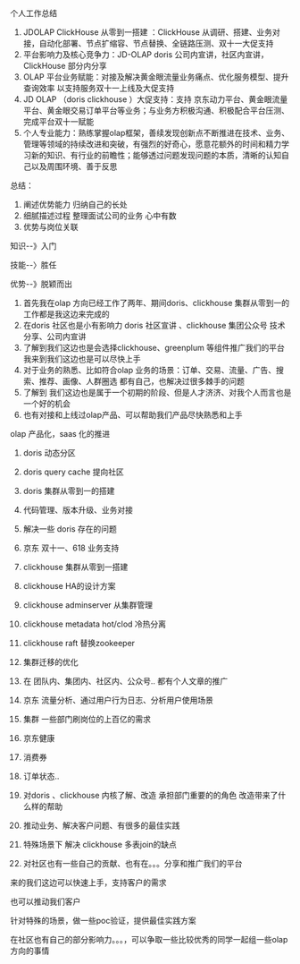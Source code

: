 个人工作总结

1. JDOLAP ClickHouse 从零到一搭建 ：ClickHouse 从调研、搭建、业务对接，自动化部署、节点扩缩容、节点替换、全链路压测、双十一大促支持
2. 平台影响力及核心竞争力：JD-OLAP doris 公司内宣讲，社区内宣讲，ClickHouse 部分内分享
3. OLAP 平台业务赋能：对接及解决黄金眼流量业务痛点、优化服务模型、提升查询效率 以支持服务双十一上线及大促支持
4. JD OLAP （doris clickhouse ）大促支持：支持 京东动力平台、黄金眼流量平台、黄金眼交易订单平台等业务；与业务方积极沟通、积极配合平台压测、完成平台双十一赋能
5. 个人专业能力：熟练掌握olap框架，善续发现创新点不断推进在技术、业务、管理等领域的持续改进和突破，有强烈的好奇心，愿意花额外的时间和精力学习新的知识、有行业的前瞻性；能够透过问题发现问题的本质，清晰的认知自己以及周围环境、善于反思





总结：

1. 阐述优势能力 归纳自己的长处 
2. 细腻描述过程 整理面试公司的业务 心中有数
3. 优势与岗位关联



知识--》入门

技能--〉胜任

优势--》脱颖而出



1. 首先我在olap 方向已经工作了两年、期间doris、clickhouse 集群从零到一的工作都是我这边来完成的
2. 在doris 社区也是小有影响力 doris 社区宣讲 、clickhouse 集团公众号 技术分享、公司内宣讲
3. 了解到我们这边也是会选择clickhouse、greenplum 等组件推广我们的平台 我来到我们这边也是可以尽快上手
4. 对于业务的熟悉、比如符合olap 业务的场景：订单、交易、流量、广告、搜索、推荐、画像、人群圈选 都有自己，也解决过很多棘手的问题
5. 了解到 我们这边也是属于一个初期的阶段、但是人才济济、对我个人而言也是一个好的机会
6. 也有对接和上线过olap产品、可以帮助我们产品尽快熟悉和上手



olap 产品化，saas 化的推进



1. doris 动态分区
2. doris query cache  提向社区
3. doris 集群从零到一的搭建
4. 代码管理、版本升级、业务对接
5. 解决一些 doris 存在的问题
6. 京东 双十一、618 业务支持



1. clickhouse 集群从零到一搭建
2. clickhouse HA的设计方案
3. clickhouse adminserver 从集群管理
4. clickhouse metadata hot/clod 冷热分离
5. clickhouse raft 替换zookeeper 
6. 集群迁移的优化



1. 在 团队内、集团内、社区内、公众号.. 都有个人文章的推广
2. 京东 流量分析、通过用户行为日志、分析用户使用场景
3. 集群 一些部门刷岗位的上百亿的需求
4. 京东健康
5. 消费券
6. 订单状态..



1. 对doris 、clickhouse 内核了解、改造 承担部门重要的的角色 改造带来了什么样的帮助
2. 推动业务、解决客户问题、有很多的最佳实践
3. 特殊场景下 解决 clickhouse 多表join的缺点
4. 对社区也有一些自己的贡献、也有在。。。分享和推广我们的平台



来的我们这边可以快速上手，支持客户的需求

也可以推动我们客户

针对特殊的场景，做一些poc验证，提供最佳实践方案

在社区也有自己的部分影响力。。。，可以争取一些比较优秀的同学一起组一些olap 方向的事情







